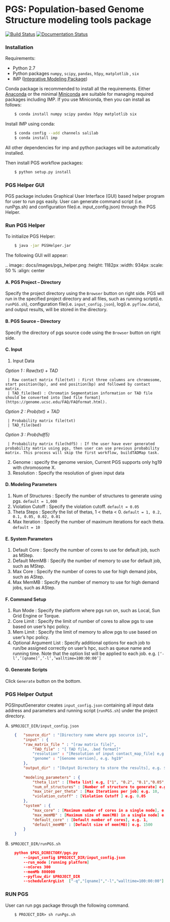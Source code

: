 # PGS: Population-based Genome Structure modeling tools package

[![Build Status](https://travis-ci.org/alberlab/pgs.svg?branch=master)](https://travis-ci.org/alberlab/pgs)
[![Documentation Status](https://readthedocs.org/projects/pgs/badge/?version=latest)](http://pgs.readthedocs.io/en/latest/?badge=latest)

### Installation


Requirements:

- Python 2.7
- Python packages ``numpy``, ``scipy``, ``pandas``, ``h5py``, ``matplotlib`` , ``six``
- IMP ([Integrative Modeling Package](https://integrativemodeling.org/))

Conda package is recommended to install all the requirements. Either [Anaconda](<https://www.continuum.io/downloads>) or 
the minimal [Miniconda](http://conda.pydata.org/miniconda.html) are suitable for managing required packages including IMP. If you use Miniconda, then you can install as follows:

```bash
    $ conda install numpy scipy pandas h5py matplotlib six
```
Install IMP using conda:

```bash
    $ conda config --add channels salilab
    $ conda install imp
```
All other dependencies for imp and python packages will be automatically installed.

Then install PGS workflow packages:

```bash
    $ python setup.py install
``` 
### PGS Helper GUI


PGS package includes Graphical User Interface (GUI) based helper program for user to run pgs easily. 
User can generate command script (i.e. runPgs.sh) and configuration file(i.e. input_config.json) through the PGS Helper.


### Run PGS Helper

To initialize PGS Helper:

```bash
    $ java -jar PGSHelper.jar
```

The following GUI will appear:

.. image:: docs/images/pgs_helper.png
   :height: 1182px
   :width: 934px
   :scale: 50 %
   :align: center
   
#### A. PGS Project – Directory ####


Specify the project directory using the ``Browser`` button on right side. PGS will run in the specified project directory and all files, 
such as running script(i.e. ``runPGS.sh``), configuration file(i.e. ``input_config.json``),  log(i.e. ``pyflow.data``), and output results, 
will be stored in the directory.

#### B. PGS Source – Directory ####

Specify the directory of pgs source code using the ``Browser`` button on right side.

#### C. Input ####  

1. Input Data

  *Option 1 : Raw(txt) + TAD*
  
     | Raw contact matrix file(txt) : First three columns are chromosome, start position(bp), and end position(bp) and followed by contact matrix. 
     | TAD_file(bed) : Chromatin Segmentation information or TAD file should be converted into [bed file format](https://genome.ucsc.edu/FAQ/FAQformat.html). 
  
  *Option 2 : Prob(txt) + TAD*
  
     | Probability matrix file(txt)
     | TAD_file(bed)
     
  *Option 3 : Prob(hdf5)*
  
     | Probability matrix file(hdf5) : If the user have ever generated probability matrix using pgs, then user can use previous probability matrix. This process will skip the first workflow, buildTADMap task.

2. Genome : specify the genome version, Current PGS supports only hg19 with chromosome X.
3. Resolution : Specify the resolution of given input data 

#### D. Modeling Parameters ####

1. Num of Structures : Specify the number of structures to generate using pgs. ``default = 1,000``
2. Violation Cutoff : Specify the violation cutoff.
   ``default = 0.05``
3. Theta Steps : Specify the list of thetas, 1 < theta < 0.
   ``default = 1, 0.2, 0.1, 0.05, 0.02, 0.01``
4. Max Iteration : Specify the number of maximum iterations for each theta.
   ``default = 10``

#### E. System Parameters ####

1. Default Core : Specify the number of cores to use for default job, such as MStep.
2. Default MemMB : Specify the number of memory to use for default job, such as MStep. 
3. Max Core : Specify the number of cores to use for high demand jobs, such as AStep.
4. Max MemMB : Specify the number of memory to use for high demand jobs, such as AStep. 

#### F. Command Setup ####


1. Run Mode : Specify the platform where pgs run on, such as Local, Sun Grid Engine or Torque. 
2. Core Limit : Specify the limit of number of cores to allow pgs to use based on user’s hpc policy.
3. Mem Limit : Specify the limit of memory to allow pgs to use based on user’s hpc policy.
4. Optional Argument List : Specify additional options for each job to run/be assigned correctly on user’s hpc, such as queue name and running time. Note that the option list will be applied to each job.
   e.g. ``[‘-l’,’[qname]’,’-l’,’walltime=100:00:00’]``

#### G. Generate Scripts ####

Click ``Generate`` button on the bottom.



### PGS Helper Output

PGSInputGenerator creates ``input_config.json`` containing all input data address and parameters and running script (``runPGS.sh``) under the project directory. 

A. ``$PROJECT_DIR/input_config.json``

```json
    {   "source_dir" : "[Directory name where pgs socurce is]",
        "input" : {
        "raw_matrix_file " : "[raw matrix file]",
            "TAD_file" : "[ TAD file, .bed format]"
            "resolution" : "[Resolution of input contact_map_file] e,g. 100000"
            "genome" : "[Genome version], e.g. hg19"
        },
        "output_dir" : "[Output Directory to store the results], e.g. $PROJECT_DIR/result",
        
        "modeling_parameters" : {
            "theta_list" : [Theta list] e.g, ["1", "0.2", "0.1","0.05","0.02","0.01"],
            "num_of_structures" : [Number of structure to generate] e.g. 1000,
            "max_iter_per_theta" : [Max Iterations per job] e.g. 10,
            "violation_cutoff" : [Violation Cutoff ] e.g. 0.05
        },
        "system" : {
            "max_core" : [Maximum number of cores in a single node], e.g. 8,
            "max_memMB" : [Maximum size of mem(MB) in a single node] e.g. 64000,
            "default_core" : [Default number of cores], e.g. 1,
            "default_memMB" : [Default size of mem(MB)] e.g. 1500
        }
    }
```

B. ``$PROJECT_DIR/runPGS.sh``

```json
    python $PGS_DIRECTORY/pgs.py 
        --input_config $PROJECT_DIR/input_config.json 
        --run_mode [running platform] 
        --nCores 300 
        --memMb 800000 
        --pyflow_dir $PROJECT_DIR
        --schedulerArgList  ["-q","[qname]","-l","walltime=100:00:00"]
```
### RUN PGS

User can run pgs package through the following command.

```
    $ PROJECT_DIR> sh runPgs.sh
``` 
